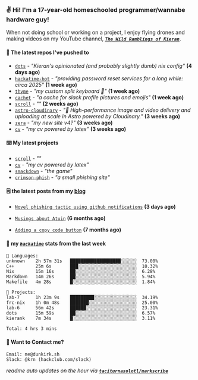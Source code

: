 ### ✌️ Hi! I'm a 17-year-old homeschooled programmer/wannabe hardware guy!

When not doing school or working on a project, I enjoy flying drones and making videos on my YouTube channel, [**_`The Wild Ramblings of Kieran`_**](https://youtube.com/@kieran.rambles).

#### 👷 The latest repos I've pushed to

- [`dots`](https://github.com/taciturnaxolotl/dots) - _"Kieran's opinionated (and probably slightly dumb) nix config"_ **(4 days ago)**
- [`hackatime-bot`](https://github.com/taciturnaxolotl/hackatime-bot) - _"providing password reset services for a long while: circa 2025"_ **(1 week ago)**
- [`thyme`](https://github.com/taciturnaxolotl/thyme) - _"my custom split keyboard 🫶"_ **(1 week ago)**
- [`cachet`](https://github.com/taciturnaxolotl/cachet) - _"a cache for slack profile pictures and emojis"_ **(1 week ago)**
- [`scroll`](https://github.com/taciturnaxolotl/scroll) - _""_ **(2 weeks ago)**
- [`astro-cloudinary`](https://github.com/cloudinary-community/astro-cloudinary) - _"🚀 High-performance image and video delivery and uploading at scale in Astro powered by Cloudinary."_ **(3 weeks ago)**
- [`zera`](https://github.com/taciturnaxolotl/zera) - _"my new site v4?"_ **(3 weeks ago)**
- [`cv`](https://github.com/taciturnaxolotl/cv) - _"my cv powered by latex"_ **(3 weeks ago)**

#### ⌨️ My latest projects

- [`scroll`](https://github.com/taciturnaxolotl/scroll) - _""_
- [`cv`](https://github.com/taciturnaxolotl/cv) - _"my cv powered by latex"_
- [`smackdown`](https://github.com/taciturnaxolotl/smackdown) - _"the game"_
- [`crimson-phish`](https://github.com/taciturnaxolotl/crimson-phish) - _"a small phishing site"_

#### 🗒️ the latest posts from my [blog](https://dunkirk.sh)

- [`Novel phishing tactic using github notifications`](https://dunkirk.sh/blog/github-phishing/) **(3 days ago)**

- [`Musings about Atuin`](https://dunkirk.sh/blog/atuin/) **(6 months ago)**

- [`Adding a copy code button`](https://dunkirk.sh/blog/adding-a-copy-button/) **(7 months ago)**



#### 📡 my [_`hackatime`_](https://waka.hackclub.com) stats from the last week

```text
💾 Languages:
unknown    2h 57m 31s   ███████████████████░░░░░░  73.00%
C++        25m 6s       ███░░░░░░░░░░░░░░░░░░░░░░  10.32%
Nix        15m 16s      ██░░░░░░░░░░░░░░░░░░░░░░░  6.28%
Markdown   14m 26s      ██░░░░░░░░░░░░░░░░░░░░░░░  5.94%
Makefile   4m 28s       █░░░░░░░░░░░░░░░░░░░░░░░░  1.84%

💼 Projects:
lab-7      1h 23m 9s    █████████░░░░░░░░░░░░░░░░  34.19%
frc-nix    1h 0m 48s    ███████░░░░░░░░░░░░░░░░░░  25.00%
lab-6      56m 42s      ██████░░░░░░░░░░░░░░░░░░░  23.31%
dots       15m 59s      ██░░░░░░░░░░░░░░░░░░░░░░░  6.57%
kierank    7m 34s       █░░░░░░░░░░░░░░░░░░░░░░░░  3.11%

Total: 4 hrs 3 mins
```

#### 📮 Want to Contact me?

```text
Email: me@dunkirk.sh
Slack: @krn (hackclub.com/slack)
```

_readme auto updates on the hour via [**`taciturnaxolotl/markscribe`**](https://github.com/taciturnaxolotl/markscribe)_
